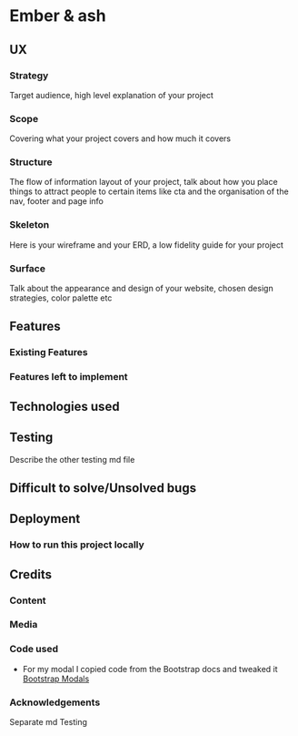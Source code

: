 
# Ember & ash

## UX
### Strategy
Target audience, high level explanation of your project
### Scope
Covering what your project covers and how much it covers
### Structure
The flow of information layout of your project, talk about how you place things to attract people to certain items like cta and the organisation of the nav, footer and page info
### Skeleton
Here is your wireframe and your ERD, a low fidelity guide for your project
### Surface
Talk about the appearance and design of your website, chosen design strategies, color palette etc
## Features
### Existing Features
### Features left to implement

## Technologies used

## Testing
Describe the other testing md file

## Difficult to solve/Unsolved bugs

## Deployment
### How to run this project locally

## Credits
### Content
### Media
### Code used

* For my modal I copied code from the Bootstrap docs and tweaked it
[Bootstrap Modals](https://getbootstrap.com/docs/4.0/components/modal/)


### Acknowledgements
Separate md Testing